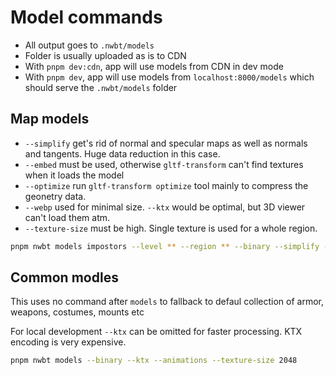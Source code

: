 # Model commands

- All output goes to `.nwbt/models`
- Folder is usually uploaded as is to CDN
- With `pnpm dev:cdn`, app will use models from CDN in dev mode
- With `pnpm dev`, app will use models from `localhost:8000/models` which should serve the `.nwbt/models` folder

## Map models

- `--simplify` get's rid of normal and specular maps as well as normals and tangents. Huge data reduction in this case.
- `--embed` must be used, otherwise `gltf-transform` can't find textures when it loads the model
- `--optimize` run `gltf-transform optimize` tool mainly to compress the geonetry data.
- `--webp` used for minimal size. `--ktx` would be optimal, but 3D viewer can't load them atm.
- `--texture-size` must be high. Single texture is used for a whole region.

```sh
pnpm nwbt models impostors --level ** --region ** --binary --simplify --embed --optimize --webp --texture-size 4096
```

## Common modles

This uses no command after `models` to fallback to defaul collection of armor, weapons, costumes, mounts etc

For local development `--ktx` can be omitted for faster processing. KTX encoding is very expensive.

```sh
pnpm nwbt models --binary --ktx --animations --texture-size 2048
```
